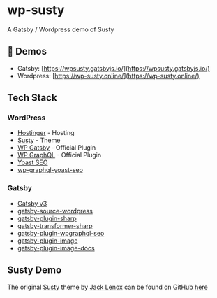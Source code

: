 # wp-susty

A Gatsby / Wordpress demo of Susty

## 👀 Demos

- Gatsby: [https://wpsusty.gatsbyjs.io/](https://wpsusty.gatsbyjs.io/)
- Wordpress: [https://wp-susty.online/](https://wp-susty.online/)

## Tech Stack

### WordPress

- [Hostinger](https://www.hostinger.com/) - Hosting
- [Susty](https://github.com/jacklenox/susty) - Theme
- [WP Gatsby](https://wordpress.org/plugins/wp-gatsby/) - Official Plugin
- [WP GraphQL](https://www.wpgraphql.com/) - Official Plugin
- [Yoast SEO](https://yoast.com/wordpress/plugins/seo/)
- [wp-graphql-yoast-seo](https://github.com/ashhitch/wp-graphql-yoast-seo)

### Gatsby

- [Gatsby v3](https://www.gatsbyjs.com/blog/gatsby-v3/)
- [gatsby-source-wordpress](https://www.gatsbyjs.com/plugins/gatsby-source-wordpress/)
- [gatsby-plugin-sharp](https://www.gatsbyjs.com/plugins/gatsby-plugin-sharp/)
- [gatsby-transformer-sharp](https://www.gatsbyjs.com/plugins/gatsby-transformer-sharp/)
- [gatsby-plugin-wpgraphql-seo](https://www.gatsbyjs.com/plugins/gatsby-plugin-wpgraphql-seo/)
- [gatsby-plugin-image](https://www.gatsbyjs.com/plugins/gatsby-plugin-image/)
- [gatsby-plugin-image-docs](https://www.gatsbyjs.com/docs/reference/built-in-components/gatsby-plugin-image/)

## Susty Demo

The original [Susty](https://sustywp.com/) theme by [Jack Lenox](https://blog.jacklenox.com/) can be found on GitHub
[here](https://github.com/jacklenox/susty)
